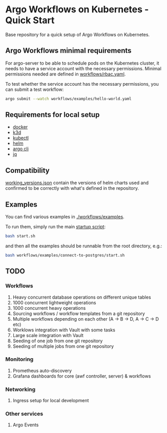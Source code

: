 # Argo Workflows on Kubernetes - Quick Start

Base repository for a quick setup of Argo Workflows on Kubernetes.

## Argo Workflows minimal requirements

For argo-server to be able to schedule pods on the Kubernetes cluster, it needs to have a service account with the necessary permissions. Minimal permissions needed are defined in [workflows/rbac.yaml](workflows/rbac.yaml).

To test whether the service account has the necessary permissions, you can submit a test workflow:

```bash
argo submit --watch workflows/examples/hello-world.yaml
```

## Requirements for local setup

- [docker](https://docs.docker.com/get-docker/)
- [k3d](https://k3d.io/#installation)
- [kubectl](https://kubernetes.io/docs/tasks/tools/install-kubectl/)
- [helm](https://helm.sh/docs/intro/install/)
- [argo cli](https://argo-workflows.readthedocs.io/en/latest/walk-through/argo-cli/)
- [jq](https://stedolan.github.io/jq/download/)

## Compatibility

[working_versions.json](./working_versions.json) contain the versions of helm charts used and confirmed to be correctly with what's defined in the repository.

## Examples

You can find various examples in [./workflows/examples](./workflows/examples/).

To run them, simply run the main [startup script](./start.sh):

```bash
bash start.sh
```

and then all the examples should be runnable from the root directory, e.g.:

```bash
bash workflows/examples/connect-to-postgres/start.sh
```

## TODO

### Workflows

1. Heavy concurrent database operations on different unique tables
2. 1000 concurrent lightweight operations
3. 1000 concurrent heavy operations
4. Sourcing workflows / workflow templates from a git repository
5. Multiple workflows depending on each other (A -> B -> D,  A -> C -> D etc)
6. Worklows integration with Vault with some tasks
7. Large scale integration with Vault
8. Seeding of one job from  one git repository
9. Seeding of multiple jobs from one git repository

### Monitoring

1. Prometheus auto-discovery
2. Grafana dashboards for core (awf controller, server) & workflows

### Networking

1. Ingress setup for local development

### Other services

1. Argo Events
